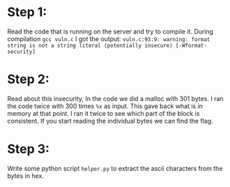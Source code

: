 # Step 1:
Read the code that is running on the server and try to compile it. During compilation `gcc vuln.c` I got the output: 
`vuln.c:93:9: warning: format string is not a string literal (potentially insecure) [-Wformat-security]`

# Step 2:
Read about this insecurity, In the code we did a malloc with 301 bytes. I ran the code twice with 300 times `%x` as input.
This gave back what is in memory at that point. I ran it twice to see which part of the block is consistent.
If you start reading the individual bytes we can find the flag.

# Step 3:
Write some python script `helper.py` to extract the ascii characters from the bytes in hex.